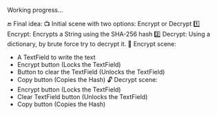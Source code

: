Working progress...

🔚 Final idea:
📺 Initial scene with two options: Encrypt or Decrypt
1️⃣ Encrypt: Encrypts a String using the SHA-256 hash
2️⃣ Decrypt: Using a dictionary, by brute force try to decrypt it.
🔐 Encrypt scene:
- A TextField to write the text
- Encrypt button (Locks the TextField)
- Button to clear the TextField (Unlocks the TextField)
- Copy button (Copies the Hash)
🔓 Decrypt scene:
- Encrypt button (Locks the TextField)
- Clear TextField button (Unlocks the TextField)
- Copy button (Copies the Hash)
